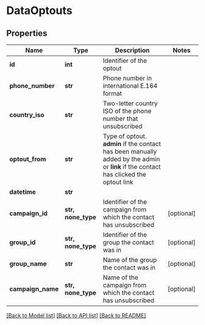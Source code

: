 # DataOptouts


## Properties
Name | Type | Description | Notes
------------ | ------------- | ------------- | -------------
**id** | **int** | Identifier of the optout | 
**phone_number** | **str** | Phone number in international E.164 format | 
**country_iso** | **str** | Two-letter country ISO of the phone number that unsubscribed | 
**optout_from** | **str** | Type of optout. **admin** if the contact has been manually added by the admin or **link** if the contact has clicked the optout link | 
**datetime** | **str** |  | 
**campaign_id** | **str, none_type** | Identifier of the campaign from which the contact has unsubscribed | [optional] 
**group_id** | **str, none_type** | Identifier of the group the contact was in | [optional] 
**group_name** | **str** | Name of the group the contact was in | [optional] 
**campaign_name** | **str, none_type** | Name of the campaign from which the contact has unsubscribed | [optional] 


[[Back to Model list]](../../README.md#models) [[Back to API list]](../../README.md#available-methods) [[Back to README]](../../README.md)


